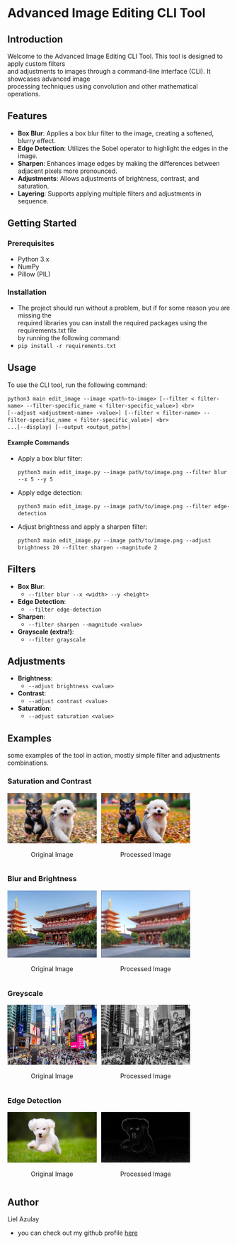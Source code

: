 # Advanced Image Editing CLI Tool

## Introduction

Welcome to the Advanced Image Editing CLI Tool. This tool is designed to apply custom filters <br> 
and adjustments to images through a command-line interface (CLI). It showcases advanced image <br>
processing techniques using convolution and other mathematical operations.

## Features

- **Box Blur**: Applies a box blur filter to the image, creating a softened, blurry effect.
- **Edge Detection**: Utilizes the Sobel operator to highlight the edges in the image.
- **Sharpen**: Enhances image edges by making the differences between adjacent pixels more pronounced.
- **Adjustments**: Allows adjustments of brightness, contrast, and saturation.
- **Layering**: Supports applying multiple filters and adjustments in sequence.

## Getting Started

### Prerequisites

- Python 3.x
- NumPy
- Pillow (PIL)
### Installation
- The project should run without a problem, but if for some reason you are missing the <br>
required libraries  you can install the required packages using the requirements.txt file <br>
by running the following command:
- `pip install -r requirements.txt`

## Usage

To use the CLI tool, run the following command:

```
python3 main edit_image --image <path-to-image> [--filter < filter-name> --filter-specific_name < filter-specific_value>] <br>
[--adjust <adjustment-name> ‹value>] [--filter < filter-name> --filter-specific_name < filter-specific_value>] <br>
...[--display] [--output <output_path>]
```

#### Example Commands

- Apply a box blur filter:
  ```
  python3 main edit_image.py --image path/to/image.png --filter blur --x 5 --y 5
  ```

- Apply edge detection:
  ```
  python3 main edit_image.py --image path/to/image.png --filter edge-detection
  ```

- Adjust brightness and apply a sharpen filter:
  ```
  python3 main edit_image.py --image path/to/image.png --adjust brightness 20 --filter sharpen --magnitude 2
  ```

## Filters

- **Box Blur**:
  - `--filter blur --x <width> --y <height>`
- **Edge Detection**:
  - `--filter edge-detection`
- **Sharpen**:
  - `--filter sharpen --magnitude <value>`
- **Grayscale (extra!)**:
  - `--filter grayscale`

## Adjustments

- **Brightness**:
  - `--adjust brightness <value>`
- **Contrast**:
  - `--adjust contrast <value>`
- **Saturation**:
  - `--adjust saturation <value>`

## Examples
some examples of the tool in action, mostly simple filter and adjustments combinations.

### Saturation and Contrast

<div style="display: flex; flex-direction: row; gap: 2%;">
  <div style="text-align: center; width: 40%;">
    <img src="example_images/dogs_original.jpg" alt="original" style="width: 100%;">
    <p>Original Image</p>
  </div>
  <div style="text-align: center; width: 40%;">
    <img src="example_images/dogs_processed.jpg" alt="processed" style="width: 100%;">
    <p>Processed Image</p>
  </div>
</div>

### Blur and Brightness
<div style="display: flex; flex-direction: row; gap: 2%;">
  <div style="text-align: center; width: 40%;">
    <img src="example_images/tokyo_original.jpg" alt="original" style="width: 100%;">
    <p>Original Image</p>
  </div>
  <div style="text-align: center; width: 40%;">
    <img src="example_images/tokyo_processed.jpg" alt="processed" style="width: 100%;">
    <p>Processed Image</p>
  </div>
</div>

### Greyscale
<div style="display: flex; flex-direction: row; gap: 2%;">
  <div style="text-align: center; width: 40%;">
    <img src="example_images/times_square_original.jpg" alt="original" style="width: 100%;">
    <p>Original Image</p>
  </div>
  <div style="text-align: center; width: 40%;">
    <img src="example_images/times_square_processed.jpg" alt="processed" style="width: 100%;">
    <p>Processed Image</p>
  </div>
</div>

### Edge Detection
<div style="display: flex; flex-direction: row; gap: 2%;">
  <div style="text-align: center; width: 40%;">
    <img src="example_images/one_dog_original.jpg" alt="original" style="width: 100%;">
    <p>Original Image</p>
  </div>
  <div style="text-align: center; width: 40%;">
    <img src="example_images/one_dog_processed.jpg" alt="processed" style="width: 100%;">
    <p>Processed Image</p>
  </div>
</div>

## Author
Liel Azulay
- you can check out my github profile [here](https://github.com/liel20946)
